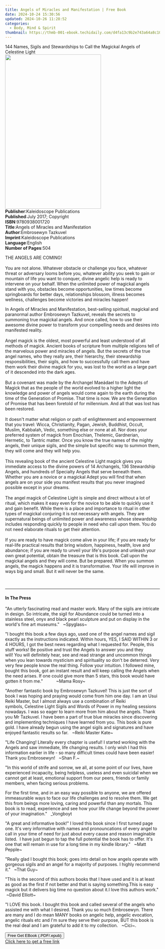 ```yaml
---
title: Angels of Miracles and Manifestation | Free Book
date: 2024-10-24 15:30:56
updated: 2024-10-26 11:28:52
categories:
  - Body, Mind & Spirit
thumbnail: https://thmb-001-ebook.techidaily.com/d4fa13c9b2e743a64a8c104919a54db9ad25d1c354530ab48f1c6b99a22bd4d4.jpg
---
```

<main id="book-container">
  <div class="flex flex-col">
    <div class="book-brief flex-1 py-6 px-4 sm:p-6 md:py-10 md:px-8">
      <!-- brief-->
      <div class="book-brief-main">
        144 Names, Sigils and Stewardships to Call the Magickal Angels of
        Celestine Light
      </div>
    </div>
    <div
      class="book-meta-info flex-1 grid gap-4 col-start-1 col-end-3 row-start-1 sm:mb-6 sm:grid-cols-4 lg:gap-6 lg:col-start-2 lg:row-end-6 lg:row-span-6 lg:mb-0"
    >
      <div
        class="book-meta-info-left place-content-center mt-4 p-4 text-sm leading-6 col-start-2 col-span-2 dark:text-slate-400"
      >
        <img
          class="w-full h-500 object-cover rounded-lg sm:h-255 sm:col-span-2 lg:col-span-full"
          src="https://img-001-ebook.techidaily.com/c788f267886bce63b22b66acdd1ec8b6956585cd1c74e41c78389629d74741ce.jpg"
          alt=""
          width="312"
          height="500"
        />
      </div>
      <div
        class="book-meta-info-right mt-2 col-start-1 row-start-2 col-span-3 self-center"
      >
        <!-- meta data  -->
        <div class="flex flex-col px-4 md:px-8">
          <div class="flex-1">
            <strong>Publisher</strong>:<span class="px-2"
              >Kaleidoscope Publications</span
            >
          </div>
          <div class="flex-1">
            <strong>Published</strong>:<span class="px-2"
              >July 2017; Copyright</span
            >
          </div>
          <div class="flex-1">
            <strong>ISBN</strong>:<span class="px-2">9780938001720</span>
          </div>
          <div class="flex-1">
            <strong>Title</strong>:<span class="px-2"
              >Angels of Miracles and Manifestation</span
            >
          </div>
          <div class="flex-1">
            <strong>Author</strong>:<span class="px-2"
              >Embrosewyn Tazkuvel</span
            >
          </div>
          <div class="flex-1">
            <strong>Imprint</strong>:<span class="px-2"
              >Kaleidoscope Publications</span
            >
          </div>
          <div class="flex-1">
            <strong>Language</strong>:<span class="px-2">English</span>
          </div>
          <div class="flex-1">
            <strong>Number of Pages</strong>:<span class="px-2">504</span>
          </div>
        </div>
      </div>
    </div>
    <div class="book-description flex-1 py-6 px-4 sm:p-6 md:py-10 md:px-8">
      <div class="book-description-main">
        <div accordion-content="" id="description">
          <p>
            THE ANGELS ARE COMING!<br /><br />You are not alone. Whatever
            obstacle or challenge you face, whatever threat or adversary looms
            before you, whatever ability you seek to gain or mountain of life
            you want to conquer, divine angelic help is ready to intervene on
            your behalf. When the unlimited power of magickal angels stand with
            you, obstacles become opportunities, low times become springboards
            for better days, relationships blossom, illness becomes wellness,
            challenges become victories and miracles happen!
          </p>
          <p>
            In Angels of Miracles and Manifestation, best-selling spiritual,
            magickal and paranormal author Embrosewyn Tazkuvel, reveals the
            secrets to summoning true magickal angels. And once called, how to
            use their awesome divine power to transform your compelling needs
            and desires into manifested reality.<br /><br />Angel magick is the
            oldest, most powerful and least understood of all methods of magick.
            Ancient books of scripture from multiple religions tell of the
            marvelous power and miracles of angels. But the secrets of the true
            angel names, who they really are, their hierarchy, their stewardship
            responsibilities, their sigils, and how to successfully call them
            and have them work their divine magick for you, was lost to the
            world as a large part of it descended into the dark ages.&nbsp;<br /><br />But
            a covenant was made by the Archangel Maeádael to the Adepts of
            Magick that as the people of the world evolved to a higher light the
            knowledge and power of angels would come again to the earth during
            the time of the Generation of Promise. That time is now. We are the
            Generation of Promise that has been foretold of for millennium. And
            all that was lost has been restored.<br /><br />It doesn't matter
            what religion or path of enlightenment and empowerment that you
            travel: Wicca, Christianity, Pagan, Jewish, Buddhist, Occult,
            Muslim, Kabbalah, Vedic, something else or none at all. Nor does
            your preferred system of magick from Enochian, Thelemic, Gardnerian,
            Hermetic, to Tantric matter. Once you know the true names of the
            mighty angels, their unique sigils, and the simple but specific way
            to summon them, they will come and they will help you.<br /><br />This
            revealing book of the ancient Celestine Light magick gives you
            immediate access to the divine powers of 14 Archangels, 136
            Stewardship Angels, and hundreds of Specialty Angels that serve
            beneath them. Whether you are a novice or a magickal Adept you will
            find that when angels are on your side you manifest results that you
            never imagined possible except in your dreams.&nbsp;<br /><br />The
            angel magick of Celestine Light is simple and direct without a lot
            of ritual, which makes it easy even for the novice to be able to
            quickly use it and gain benefit. While there is a place and
            importance to ritual in other types of magickal conjuring it is not
            necessary with angels. They are supernatural beings of unlimited
            power and awareness whose stewardship includes responding quickly to
            people in need who call upon them. You do not need elaborate rituals
            to get their attention.<br /><br />If you are ready to have magick
            come alive in your life; if you are ready for real-life practical
            results that bring wisdom, happiness, health, love and abundance; if
            you are ready to unveil your life's purpose and unleash your own
            great potential, obtain the treasure that is this book. Call upon
            the magickal angels and they will come. But be prepared. When you
            summon angels, the magick happens and it is transformative. Your
            life will improve in ways big and small. But it will never be the
            same.<br /><br />&nbsp;
          </p>
        </div>
        <div class="accordion-fader"></div>
      </div>
    </div>
    <div class="book-excerpts flex-1 py-6 px-4 sm:p-6 md:py-10 md:px-8">
      <!-- excerpts-->
      <div class="book-excerpts-main">
        <hr />
        <h4 class="placeholder placeholder-heading">
          <span>In The Press</span>
        </h4>
        <p></p>
        <p>
          "An utterly fascinating read and master work.&nbsp;Many of the sigils
          are intricate in design. So intricate, the sigil for Abundance
          could&nbsp;be turned into a stainless steel, onyx and black pearl
          sculpture and put on display in the world's fine art museums."&nbsp;
          &nbsp;~Spyglass~
        </p>
        <p>
          "I bought this book a few days ago, used one of the angel names and
          sigil exactly as the instructions indicated. Within hours, YES, I SAID
          WITHIN 3 or 4 HOURS, I got the best news regarding what I requested
          for. People, this stuff works! Be positive and trust the Angels to
          answer you and they will!&nbsp;You will definitely hear, see and read
          strange and uncommon things when you lean towards mysticism and
          spirituality so don't be deterred. Very very few people know the real
          thing. Follow your intuition. I followed mine, bought this book, got
          an instant result and will keep calling the Angels when the need
          arises. If one could give more than 5 stars, this book would have
          gotten it from me."&nbsp; &nbsp; &nbsp; &nbsp; &nbsp; &nbsp;~Mama
          Rosy~
        </p>
        <p>
          "Another fantastic book by Embrosewyn Tazkuvel! This is just the sort
          of book I was hoping and praying would come from him one day. I am an
          Usui Reiki Master, but I almost always use a combination of Reiki
          symbols,&nbsp;Celestine Light Sigils and Words of Power in my healing
          sessions nowadays. I was so eager to learn more from him about the
          angels. Thank you Mr Tazkuvel. I have&nbsp;been a part of true blue
          miracles since discovering and implementing techniques I have learned
          from you. This book is pure gold. I have already begun using the angel
          sigils and signatures and have enjoyed fantastic results so far.&nbsp;
          &nbsp;~Reiki Master Kate~
        </p>
        <p>
          "Life Changing!&nbsp;Literally every chapter is useful! I started
          working with the Angels and saw immediate, life changing results. I
          only wish I had this information earlier in life - so many difficult
          times could have been easier! Thank you Embrosewyn!&nbsp; &nbsp;~Shan
          F.~
        </p>
        <p>
          "In this world of strife and sorrow, we all, at some point of our
          lives, have experienced incapacity, being helpless, useless and even
          suicidal when we cannot get at least, emotional support from our
          peers, friends or family members, when facing serious problems.
        </p>
        <p>
          For the first time, and in an easy&nbsp;way possible to anyone, we are
          offered immeasurable ways to face our life challenges and&nbsp;to
          resolve them. We get this from beings more loving, caring and powerful
          than any mortals. This book is to read, experience and see how your
          life change beyond the power of your imagination."&nbsp;
          &nbsp;_Vongboyt
        </p>
        <p>
          "A great and informative book!"&nbsp;I loved this book since I first
          turned page one. It's very informative with names and pronouncations
          of every angel to call in your time of need for just about every cause
          and reason imaginable listed.&nbsp; I have just begun to tap the full
          potential the book has to offer. It's one that will remain in use for
          a long time in my kindle library."&nbsp; &nbsp;~Matt Pepple~
        </p>
        <p>
          "Really glad I bought this book; goes into detail on how angels
          operate with gorgeous sigils and an angel for a majority of purposes.
          I highly recommend it."&nbsp; &nbsp;~That Guy~
        </p>
        <p>
          "This is the second of this authors books that I have used and it is
          at least as good as the first if not better and that is saying
          something.This is easy magick but it delivers big time no question
          about it.I love this authors work."&nbsp; &nbsp;~David Elliott~
        </p>
        <p>
          "I LOVE this book. I bought this book and called several of the angels
          who assisted me with what I desired. Thank you so much Embrosewyn.
          There are many and I do mean MANY books on angelic help, angelic
          evocation, angelic rituals etc and I'm sure they serve their purpose,
          BUT this book is the real deal and I am grateful to add it to my
          collection.&nbsp; &nbsp;~Cici~.
        </p>
        <p></p>
      </div>
    </div>
    <div
      class="book-about-author flex-1 py-6 px-4 sm:p-6 md:py-10 md:px-8"
    ></div>
    <div class="book-free-get flex-1 py-6 px-4 sm:p-6 md:py-10 md:px-8">
      <button
        id="btn-free-get"
        class="bg-blue-500 hover:bg-blue-700 text-white font-bold py-2 px-4 rounded"
      >
        Free Get EBook (.PDF/.epub)
      </button>
      <div id="countdown-display" class="px-2 text-lg mt-2"></div>
      <a
        id="free-link"
        class="hidden bg-blue-500 hover:bg-blue-700 text-white font-bold py-2 px-4 rounded"
        href="https://www.ebooks.com/en-us/book/209865438/angels-of-miracles-and-manifestation/embrosewyn-tazkuvel/"
        target="_blank"
        >Click here to get a free link</a
      >
    </div>
    <script>
      let countdownTime = 0;
      let countdownInterval = null;
      document
        .getElementById('btn-free-get')
        .addEventListener('click', startCountdown);
      function startCountdown() {
        countdownTime = new Date().getTime() + 60000 * 3;
        countdownInterval = setInterval(updateCountdown, 1000);
        document.getElementById('btn-free-get').disabled = true;
        document
          .getElementById('btn-free-get')
          .classList.add('bg-gray-500', 'cursor-not-allowed');
      }
      function updateCountdown() {
        let currentTime = new Date().getTime();
        let timeLeft = countdownTime - currentTime;
        let secondsLeft = Math.floor(timeLeft / 1000);
        document.getElementById('countdown-display').innerHTML =
          `Remaining time: ${secondsLeft} seconds.`;
        if (secondsLeft <= 0) {
          clearInterval(countdownInterval);
          document.getElementById('btn-free-get').classList.add('hidden');
          document.getElementById('free-link').classList.remove('hidden');
          document.getElementById('countdown-display').innerHTML = '';
        }
      }
    </script>
  </div>
</main>
